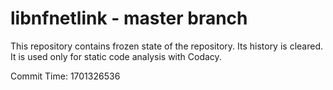 # libnfnetlink - master branch

This repository contains frozen state of the repository.
Its history is cleared. It is used only for static code
analysis with Codacy.

Commit Time: 1701326536